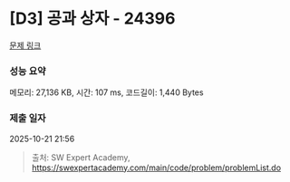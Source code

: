 # [D3] 공과 상자 - 24396 

[문제 링크](https://swexpertacademy.com/main/code/problem/problemDetail.do?contestProbId=AZZ_XjxKgVLHBINj) 

### 성능 요약

메모리: 27,136 KB, 시간: 107 ms, 코드길이: 1,440 Bytes

### 제출 일자

2025-10-21 21:56



> 출처: SW Expert Academy, https://swexpertacademy.com/main/code/problem/problemList.do